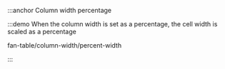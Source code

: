 :::anchor Column width percentage

:::demo When the column width is set as a percentage, the cell width is scaled as a percentage

fan-table/column-width/percent-width

:::
